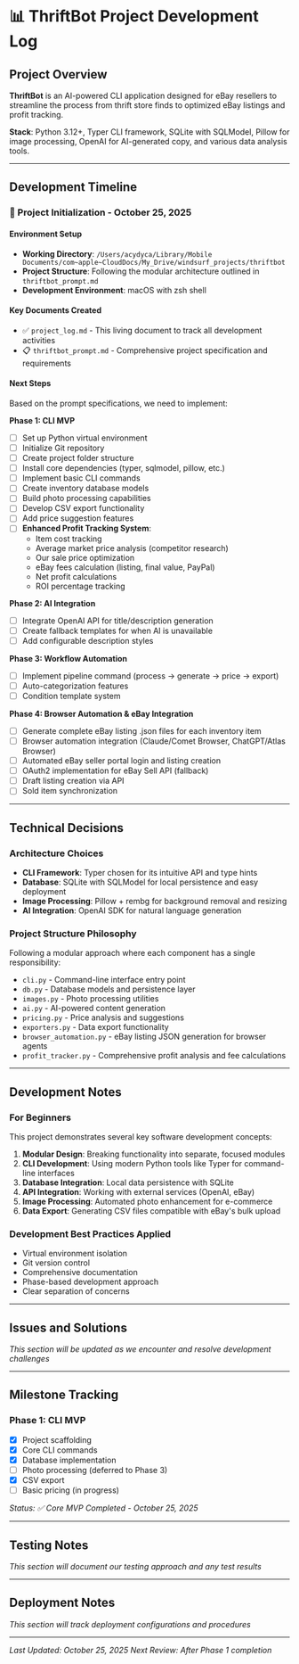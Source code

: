 # 📊 ThriftBot Project Development Log

## Project Overview
**ThriftBot** is an AI-powered CLI application designed for eBay resellers to streamline the process from thrift store finds to optimized eBay listings and profit tracking.

**Stack**: Python 3.12+, Typer CLI framework, SQLite with SQLModel, Pillow for image processing, OpenAI for AI-generated copy, and various data analysis tools.

---

## Development Timeline

### 🚀 Project Initialization - October 25, 2025

#### Environment Setup
- **Working Directory**: `/Users/acydyca/Library/Mobile Documents/com~apple~CloudDocs/My_Drive/windsurf_projects/thriftbot`
- **Project Structure**: Following the modular architecture outlined in `thriftbot_prompt.md`
- **Development Environment**: macOS with zsh shell

#### Key Documents Created
- ✅ `project_log.md` - This living document to track all development activities
- 📋 `thriftbot_prompt.md` - Comprehensive project specification and requirements

#### Next Steps
Based on the prompt specifications, we need to implement:

**Phase 1: CLI MVP**
- [ ] Set up Python virtual environment
- [ ] Initialize Git repository
- [ ] Create project folder structure
- [ ] Install core dependencies (typer, sqlmodel, pillow, etc.)
- [ ] Implement basic CLI commands
- [ ] Create inventory database models
- [ ] Build photo processing capabilities
- [ ] Develop CSV export functionality
- [ ] Add price suggestion features
- [ ] **Enhanced Profit Tracking System**:
  - Item cost tracking
  - Average market price analysis (competitor research)
  - Our sale price optimization
  - eBay fees calculation (listing, final value, PayPal)
  - Net profit calculations
  - ROI percentage tracking

**Phase 2: AI Integration**
- [ ] Integrate OpenAI API for title/description generation
- [ ] Create fallback templates for when AI is unavailable
- [ ] Add configurable description styles

**Phase 3: Workflow Automation**
- [ ] Implement pipeline command (process → generate → price → export)
- [ ] Auto-categorization features
- [ ] Condition template system

**Phase 4: Browser Automation & eBay Integration**
- [ ] Generate complete eBay listing .json files for each inventory item
- [ ] Browser automation integration (Claude/Comet Browser, ChatGPT/Atlas Browser)
- [ ] Automated eBay seller portal login and listing creation
- [ ] OAuth2 implementation for eBay Sell API (fallback)
- [ ] Draft listing creation via API
- [ ] Sold item synchronization

---

## Technical Decisions

### Architecture Choices
- **CLI Framework**: Typer chosen for its intuitive API and type hints
- **Database**: SQLite with SQLModel for local persistence and easy deployment
- **Image Processing**: Pillow + rembg for background removal and resizing
- **AI Integration**: OpenAI SDK for natural language generation

### Project Structure Philosophy
Following a modular approach where each component has a single responsibility:
- `cli.py` - Command-line interface entry point
- `db.py` - Database models and persistence layer
- `images.py` - Photo processing utilities
- `ai.py` - AI-powered content generation
- `pricing.py` - Price analysis and suggestions
- `exporters.py` - Data export functionality
- `browser_automation.py` - eBay listing JSON generation for browser agents
- `profit_tracker.py` - Comprehensive profit analysis and fee calculations

---

## Development Notes

### For Beginners
This project demonstrates several key software development concepts:

1. **Modular Design**: Breaking functionality into separate, focused modules
2. **CLI Development**: Using modern Python tools like Typer for command-line interfaces
3. **Database Integration**: Local data persistence with SQLite
4. **API Integration**: Working with external services (OpenAI, eBay)
5. **Image Processing**: Automated photo enhancement for e-commerce
6. **Data Export**: Generating CSV files compatible with eBay's bulk upload

### Development Best Practices Applied
- Virtual environment isolation
- Git version control
- Comprehensive documentation
- Phase-based development approach
- Clear separation of concerns

---

## Issues and Solutions
*This section will be updated as we encounter and resolve development challenges*

---

## Milestone Tracking

### Phase 1: CLI MVP
- [x] Project scaffolding
- [x] Core CLI commands
- [x] Database implementation
- [ ] Photo processing (deferred to Phase 3)
- [x] CSV export
- [ ] Basic pricing (in progress)

*Status: ✅ Core MVP Completed - October 25, 2025*

---

## Testing Notes
*This section will document our testing approach and any test results*

---

## Deployment Notes
*This section will track deployment configurations and procedures*

---

*Last Updated: October 25, 2025*
*Next Review: After Phase 1 completion*